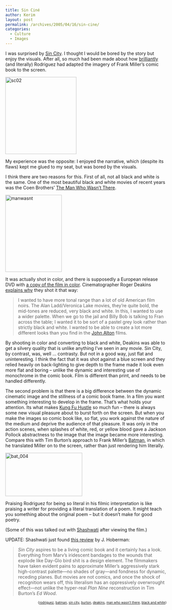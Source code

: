 ```yaml
---
title: Sin Ciné
author: Kerim
layout: post
permalink: /archives/2005/04/16/sin-cine/
categories:
  - Culture
  - Images
---
```

I was surprised by <a href="http://www.imdb.com/title/tt0401792/" onclick="_gaq.push(['_trackEvent', 'outbound-article', 'http://www.imdb.com/title/tt0401792/', 'Sin City']);" >Sin City</a>. I thought I would be bored by the story but enjoy the visuals. After all, so much had been made about how <a href="http://drawn.ca/2005/03/31/sin-city-from-page-to-screen/" onclick="_gaq.push(['_trackEvent', 'outbound-article', 'http://drawn.ca/2005/03/31/sin-city-from-page-to-screen/', 'brilliantly']);" >brilliantly</a> (and literally) Rodriguez had adapted the imagery of Frank Miller&#8217;s comic book to the screen.

<a href="http://www.script-o-rama.com/sincity/sc02.jpg" onclick="_gaq.push(['_trackEvent', 'outbound-article', 'http://www.script-o-rama.com/sincity/sc02.jpg', '']);"  title="Sin City"><img src="http://photos4.flickr.com/9620711_b039c44053_m.jpg" width="222" height="240" alt="sc02" /></a>

My experience was the opposite: I enjoyed the narrative, which (despite its flaws) kept me glued to my seat, but was bored by the visuals.

I think there are two reasons for this. First of all, not all black and white is the same. One of the most beautiful black and white movies of recent years was the Coen Brothers&#8217; <a href="http://www.imdb.com/title/tt0243133/" onclick="_gaq.push(['_trackEvent', 'outbound-article', 'http://www.imdb.com/title/tt0243133/', 'The Man Who Wasn&#8217;t There']);" >The Man Who Wasn&#8217;t There</a>.

<a href="http://www.flickr.com/photos/kerim/9620781/" onclick="_gaq.push(['_trackEvent', 'outbound-article', 'http://www.flickr.com/photos/kerim/9620781/', '']);"  title="Man Who Wasn't There"><img src="http://photos4.flickr.com/9620781_9da64ba0d6_m.jpg" width="176" height="240" alt="manwasnt" /></a>

It was actually shot in color, and there is supposedly a European release DVD with <a href="http://www.npr.org/templates/story/story.php?storyId=3874296" onclick="_gaq.push(['_trackEvent', 'outbound-article', 'http://www.npr.org/templates/story/story.php?storyId=3874296', 'a copy of the film in color']);" >a copy of the film in color</a>. Cinematographer Roger Deakins <a href="http://www.indiewire.com/people/int_Deakins_Roger_011030.html" onclick="_gaq.push(['_trackEvent', 'outbound-article', 'http://www.indiewire.com/people/int_Deakins_Roger_011030.html', 'explains why']);" >explains why</a> they shot it that way:

> I wanted to have more tonal range than a lot of old American film noirs. The Alan Ladd/Veronica Lake movies, they&#8217;re quite bold, the mid-tones are reduced, very black and white. In this, I wanted to use a wider palette. When we go to the jail and Billy Bob is talking to Fran across the table; I wanted it to be sort of a pastel grey look rather than strictly black and white. I wanted to be able to create a lot more different looks than you find in the <a href="http://www.imdb.com/name/nm0023003/" onclick="_gaq.push(['_trackEvent', 'outbound-article', 'http://www.imdb.com/name/nm0023003/', 'John Alton']);" >John Alton</a> films.

By shooting in color and converting to black and white, Deakins was able to get a silvery quality that is unlike anything I&#8217;ve seen in any movie. Sin City, by contrast, was, well &#8230; contrasty. But not in a good way, just flat and uninteresting. I think the fact that it was shot against a blue screen and they relied heavily on back-lighting to give depth to the frame made it look even more flat and boring &#8211; unlike the dynamic and interesting use of monochrome in the comic book. Film is different than print, and needs to be handled differently.

The second problem is that there is a big difference between the dynamic cinematic image and the stillness of a comic book frame. In a film you want something interesting to develop in the frame. That&#8217;s what holds your attention. Its what makes <a href="http://www.imdb.com/title/tt0373074/" onclick="_gaq.push(['_trackEvent', 'outbound-article', 'http://www.imdb.com/title/tt0373074/', 'Kung Fu Hustle']);" >Kung Fu Hustle</a> so much fun &#8211; there is always some new visual pleasure about to burst forth on the screen. But when you make the images so comic book like, so flat, you work against the nature of the medium and deprive the audience of that pleasure. It was only in the action scenes, when splashes of white, red, or yellow blood gave a Jackson Pollock abstractness to the image that the image became more interesting. Compare this with Tim Burton&#8217;s approach to Frank Miller&#8217;s <a href="http://www.imdb.com/title/tt0096895/" onclick="_gaq.push(['_trackEvent', 'outbound-article', 'http://www.imdb.com/title/tt0096895/', 'Batman']);" >Batman</a>, in which he translated Miller on to the screen, rather than just rendering him literally.

<a href="http://www.flickr.com/photos/kerim/9621030/" onclick="_gaq.push(['_trackEvent', 'outbound-article', 'http://www.flickr.com/photos/kerim/9621030/', '']);"  title="Photo Sharing"><img src="http://photos5.flickr.com/9621030_d7bd4aabfb_m.jpg" width="240" height="135" alt="bat_004" /></a>

Praising Rodriguez for being so literal in his filmic interpretation is like praising a writer for providing a literal translation of a poem. It might teach you something about the original poem &#8211; but it doesn&#8217;t make for good poetry.

(Some of this was talked out with <a href="http://blog.shashwati.com/" onclick="_gaq.push(['_trackEvent', 'outbound-article', 'http://blog.shashwati.com/', 'Shashwati']);" >Shashwati</a> after viewing the film.)

UPDATE: Shashwati just found <a href="http://www.villagevoice.com/film/0513,hoberman,62513,20.html" onclick="_gaq.push(['_trackEvent', 'outbound-article', 'http://www.villagevoice.com/film/0513,hoberman,62513,20.html', 'this review']);" >this review</a> by J. Hoberman:

> *Sin City* aspires to be a living comic book and it certainly has a look. Everything from Marv&#8217;s iridescent bandages to the wounds that explode like Day-Glo bird shit is a design element. The filmmakers have taken evident pains to approximate Miller&#8217;s aggressively stark high-contrast palette—no shades of gray—and fondness for dynamic, receding planes. But movies are not comics, and once the shock of recognition wears off, this literalism has an oppressively overwrought effect—not unlike the hyper-real *Plan Nine* reconstruction in Tim Burton&#8217;s *Ed Wood*.

<div style="text-align:right;">
  <span style="font-size:x-small;">{<a href="http://technorati.com/tag/rodriguez" onclick="_gaq.push(['_trackEvent', 'outbound-article', 'http://technorati.com/tag/rodriguez', 'rodriguez']);"  rel="tag">rodriguez</a>, <a href="http://technorati.com/tag/batman" onclick="_gaq.push(['_trackEvent', 'outbound-article', 'http://technorati.com/tag/batman', 'batman']);"  rel="tag">batman</a>, <a href="http://technorati.com/tag/sin city" onclick="_gaq.push(['_trackEvent', 'outbound-article', 'http://technorati.com/tag/sin city', 'sin city']);"  rel="tag">sin city</a>, <a href="http://technorati.com/tag/burton" onclick="_gaq.push(['_trackEvent', 'outbound-article', 'http://technorati.com/tag/burton', 'burton']);"  rel="tag">burton</a>, <a href="http://technorati.com/tag/deakins" onclick="_gaq.push(['_trackEvent', 'outbound-article', 'http://technorati.com/tag/deakins', 'deakins']);"  rel="tag">deakins</a>, <a href="http://technorati.com/tag/man who wasn" onclick="_gaq.push(['_trackEvent', 'outbound-article', 'http://technorati.com/tag/man who wasn', 'man who wasn&#8217;t there']);" t there" rel="tag">man who wasn&#8217;t there</a>, <a href="http://technorati.com/tag/black and white" onclick="_gaq.push(['_trackEvent', 'outbound-article', 'http://technorati.com/tag/black and white', 'black and white']);"  rel="tag">black and white</a>}</span>


